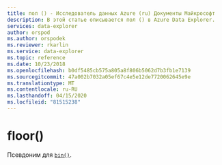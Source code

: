 ```yaml
---
title: пол () - Исследователь данных Azure (ru) Документы Майкрософт
description: В этой статье описывается пол () в Azure Data Explorer.
services: data-explorer
author: orspod
ms.author: orspodek
ms.reviewer: rkarlin
ms.service: data-explorer
ms.topic: reference
ms.date: 10/23/2018
ms.openlocfilehash: b0df5485cb575a805a8f806b5062d7b3fb1e7139
ms.sourcegitcommit: 47a002b7032a05ef67c4e5e12de7720062645e9e
ms.translationtype: MT
ms.contentlocale: ru-RU
ms.lasthandoff: 04/15/2020
ms.locfileid: "81515238"
---
```

# <a name="floor"></a>floor()

Псевдоним для [`bin()`](binfunction.md).